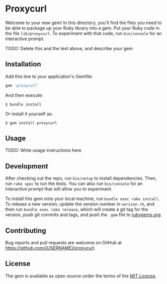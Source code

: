 # Proxycurl

Welcome to your new gem! In this directory, you'll find the files you need to be able to package up your Ruby library into a gem. Put your Ruby code in the file `lib/proxycurl`. To experiment with that code, run `bin/console` for an interactive prompt.

TODO: Delete this and the text above, and describe your gem

## Installation

Add this line to your application's Gemfile:

```ruby
gem 'proxycurl'
```

And then execute:

    $ bundle install

Or install it yourself as:

    $ gem install proxycurl

## Usage

TODO: Write usage instructions here

## Development

After checking out the repo, run `bin/setup` to install dependencies. Then, run `rake spec` to run the tests. You can also run `bin/console` for an interactive prompt that will allow you to experiment.

To install this gem onto your local machine, run `bundle exec rake install`. To release a new version, update the version number in `version.rb`, and then run `bundle exec rake release`, which will create a git tag for the version, push git commits and tags, and push the `.gem` file to [rubygems.org](https://rubygems.org).

## Contributing

Bug reports and pull requests are welcome on GitHub at https://github.com/[USERNAME]/proxycurl.


## License

The gem is available as open source under the terms of the [MIT License](https://opensource.org/licenses/MIT).
